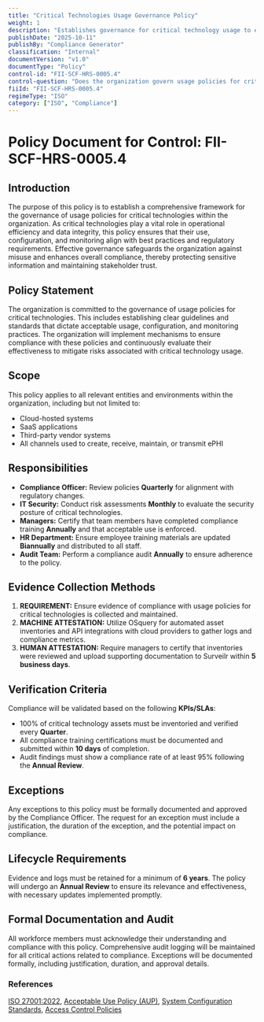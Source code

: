 ```yaml
---
title: "Critical Technologies Usage Governance Policy"
weight: 1
description: "Establishes governance for critical technology usage to ensure compliance, security, and protection of sensitive information within the organization."
publishDate: "2025-10-11"
publishBy: "Compliance Generator"
classification: "Internal"
documentVersion: "v1.0"
documentType: "Policy"
control-id: "FII-SCF-HRS-0005.4"
control-question: "Does the organization govern usage policies for critical technologies?"
fiiId: "FII-SCF-HRS-0005.4"
regimeType: "ISO"
category: ["ISO", "Compliance"]
---
```


# Policy Document for Control: FII-SCF-HRS-0005.4

## Introduction
The purpose of this policy is to establish a comprehensive framework for the governance of usage policies for critical technologies within the organization. As critical technologies play a vital role in operational efficiency and data integrity, this policy ensures that their use, configuration, and monitoring align with best practices and regulatory requirements. Effective governance safeguards the organization against misuse and enhances overall compliance, thereby protecting sensitive information and maintaining stakeholder trust.

## Policy Statement
The organization is committed to the governance of usage policies for critical technologies. This includes establishing clear guidelines and standards that dictate acceptable usage, configuration, and monitoring practices. The organization will implement mechanisms to ensure compliance with these policies and continuously evaluate their effectiveness to mitigate risks associated with critical technology usage.

## Scope
This policy applies to all relevant entities and environments within the organization, including but not limited to:
- Cloud-hosted systems
- SaaS applications
- Third-party vendor systems
- All channels used to create, receive, maintain, or transmit ePHI

## Responsibilities
- **Compliance Officer:** Review policies **Quarterly** for alignment with regulatory changes.
- **IT Security:** Conduct risk assessments **Monthly** to evaluate the security posture of critical technologies.
- **Managers:** Certify that team members have completed compliance training **Annually** and that acceptable use is enforced.
- **HR Department:** Ensure employee training materials are updated **Biannually** and distributed to all staff.
- **Audit Team:** Perform a compliance audit **Annually** to ensure adherence to the policy.

## Evidence Collection Methods
1. **REQUIREMENT:** Ensure evidence of compliance with usage policies for critical technologies is collected and maintained.
2. **MACHINE ATTESTATION:** Utilize OSquery for automated asset inventories and API integrations with cloud providers to gather logs and compliance metrics.
3. **HUMAN ATTESTATION:** Require managers to certify that inventories were reviewed and upload supporting documentation to Surveilr within **5 business days**.

## Verification Criteria
Compliance will be validated based on the following **KPIs/SLAs**:
- 100% of critical technology assets must be inventoried and verified every **Quarter**.
- All compliance training certifications must be documented and submitted within **10 days** of completion.
- Audit findings must show a compliance rate of at least 95% following the **Annual Review**.

## Exceptions
Any exceptions to this policy must be formally documented and approved by the Compliance Officer. The request for an exception must include a justification, the duration of the exception, and the potential impact on compliance.

## Lifecycle Requirements
Evidence and logs must be retained for a minimum of **6 years**. The policy will undergo an **Annual Review** to ensure its relevance and effectiveness, with necessary updates implemented promptly.

## Formal Documentation and Audit
All workforce members must acknowledge their understanding and compliance with this policy. Comprehensive audit logging will be maintained for all critical actions related to compliance. Exceptions will be documented formally, including justification, duration, and approval details.

### References
[ISO 27001:2022](https://www.iso.org/isoiec-27001-information-security.html), [Acceptable Use Policy (AUP)](https://www.example.com/aup), [System Configuration Standards](https://www.example.com/configuration-standards), [Access Control Policies](https://www.example.com/access-control-policies)